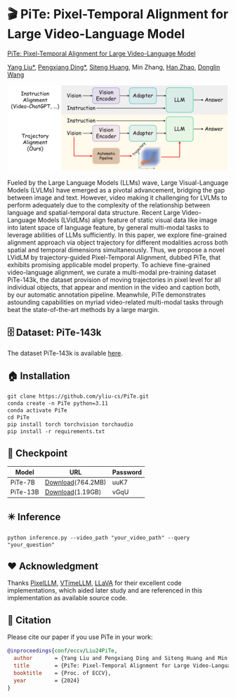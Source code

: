 # 🎬 PiTe: Pixel-Temporal Alignment for Large Video-Language Model

[PiTe: Pixel-Temporal Alignment for Large Video-Language Model](https://arxiv.org/abs/2409.07239)

[Yang Liu*](https://yliu-cs.github.io), [Pengxiang Ding*](https://dingpx.github.io), [Siteng Huang](https://kyonhuang.top), Min Zhang, [Han Zhao](https://h-zhao1997.github.io), [Donglin Wang](https://milab.westlake.edu.cn)

![](figure/paradigm.png)

Fueled by the Large Language Models (LLMs) wave, Large Visual-Language Models (LVLMs) have emerged as a pivotal advancement, bridging the gap between image and text. However, video making it challenging for LVLMs to perform adequately due to the complexity of the relationship between language and spatial-temporal data structure. Recent Large Video-Language Models (LVidLMs) align feature of static visual data like image into latent space of language feature, by general multi-modal tasks to leverage abilities of LLMs sufficiently. In this paper, we explore fine-grained alignment approach via object trajectory for different modalities across both spatial and temporal dimensions simultaneously. Thus, we propose a novel LVidLM by trajectory-guided Pixel-Temporal Alignment, dubbed PiTe, that exhibits promising applicable model property. To achieve fine-grained video-language alignment, we curate a multi-modal pre-training dataset PiTe-143k, the dataset provision of moving trajectories in pixel level for all individual objects, that appear and mention in the video and caption both, by our automatic annotation pipeline. Meanwhile, PiTe demonstrates astounding capabilities on myriad video-related multi-modal tasks through beat the state-of-the-art methods by a large margin.

## 🗄️ Dataset: PiTe-143k

The dataset PiTe-143k is available [here](https://yliu-cs.github.io/PiTe/).

## 🏠 Installation

```shell
git clone https://github.com/yliu-cs/PiTe.git
conda create -n PiTe python=3.11
conda activate PiTe
cd PiTe
pip install torch torchvision torchaudio
pip install -r requirements.txt
```

## 💎 Checkpoint

| Model    | URL                                                      | Password |
|----------|----------------------------------------------------------|----------|
| PiTe-7B  | [Download](https://pan.quark.cn/s/a4baeeca340f)(764.2MB) | uuK7     |
| PiTe-13B | [Download](https://pan.quark.cn/s/0135f7515d19)(1.19GB)  | vGqU     |

## ✴️ Inference

```shell
python inference.py --video_path "your_video_path" --query "your_question"
```

## ❤️ Acknowledgment

Thanks [PixelLLM](https://github.com/google-research/scenic/tree/main/scenic/projects/pixel_llm), [VTimeLLM](https://github.com/huangb23/VTimeLLM), [LLaVA](https://github.com/haotian-liu/LLaVA) for their excellent code implementations, which aided later study and are referenced in this implementation as available source code.

## 📜 Citation

Please cite our paper if you use PiTe in your work:

```bibtex
@inproceedings{conf/eccv/Liu24PiTe,
  author       = {Yang Liu and Pengxiang Ding and Siteng Huang and Min Zhang and Han Zhao and Donglin Wang},
  title        = {PiTe: Pixel-Temporal Alignment for Large Video-Language Model},
  booktitle    = {Proc. of ECCV},
  year         = {2024}
}
```